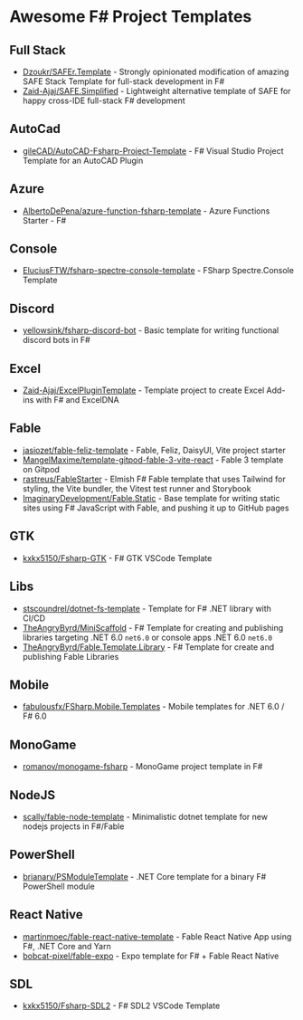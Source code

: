 # Awesome F# Project Templates



## Full Stack

- [Dzoukr/SAFEr.Template](https://github.com/Dzoukr/SAFEr.Template) - Strongly opinionated modification of amazing SAFE Stack Template for full-stack development in F#
- [Zaid-Ajaj/SAFE.Simplified](https://github.com/Zaid-Ajaj/SAFE.Simplified) - Lightweight alternative template of SAFE for happy cross-IDE full-stack F# development

## AutoCad

- [gileCAD/AutoCAD-Fsharp-Project-Template](https://github.com/gileCAD/AutoCAD-Fsharp-Project-Template) - F# Visual Studio Project Template for an AutoCAD Plugin

## Azure

- [AlbertoDePena/azure-function-fsharp-template](https://github.com/AlbertoDePena/azure-function-fsharp-template) - Azure Functions Starter - F#

## Console

- [EluciusFTW/fsharp-spectre-console-template](https://github.com/EluciusFTW/fsharp-spectre-console-template) - FSharp Spectre.Console Template

## Discord

- [yellowsink/fsharp-discord-bot](https://github.com/yellowsink/fsharp-discord-bot) - Basic template for writing functional discord bots in F#

## Excel

- [Zaid-Ajaj/ExcelPluginTemplate](https://github.com/Zaid-Ajaj/ExcelPluginTemplate) - Template project to create Excel Add-ins with F# and ExcelDNA

## Fable

- [jasiozet/fable-feliz-template](https://github.com/jasiozet/fable-feliz-template) - Fable, Feliz, DaisyUI, Vite project starter
- [MangelMaxime/template-gitpod-fable-3-vite-react](https://github.com/MangelMaxime/template-gitpod-fable-3-vite-react) - Fable 3 template on Gitpod
- [rastreus/FableStarter](https://github.com/rastreus/FableStarter) - Elmish F# Fable template that uses Tailwind for styling, the Vite bundler, the Vitest test runner and Storybook
- [ImaginaryDevelopment/Fable.Static](https://github.com/ImaginaryDevelopment/Fable.Static) - Base template for writing static sites using F# JavaScript with Fable, and pushing it up to GitHub pages

## GTK

- [kxkx5150/Fsharp-GTK](https://github.com/kxkx5150/Fsharp-GTK) - F# GTK VSCode Template

## Libs

- [stscoundrel/dotnet-fs-template](https://github.com/stscoundrel/dotnet-fs-template) - Template for F# .NET library with CI/CD
- [TheAngryByrd/MiniScaffold](https://github.com/TheAngryByrd/MiniScaffold) - F# Template for creating and publishing libraries targeting .NET 6.0 `net6.0` or console apps .NET 6.0 `net6.0`
- [TheAngryByrd/Fable.Template.Library](https://github.com/TheAngryByrd/Fable.Template.Library) - F# Template for create and publishing Fable Libraries

## Mobile

- [fabulousfx/FSharp.Mobile.Templates](https://github.com/fabulousfx/FSharp.Mobile.Templates) - Mobile templates for .NET 6.0 / F# 6.0

## MonoGame

- [romanov/monogame-fsharp](https://github.com/romanov/monogame-fsharp) - MonoGame project template in F#

## NodeJS

- [scally/fable-node-template](https://github.com/scally/fable-node-template) - Minimalistic dotnet template for new nodejs projects in F#/Fable

## PowerShell

- [brianary/PSModuleTemplate](https://github.com/brianary/PSModuleTemplate) - .NET Core template for a binary F# PowerShell module

## React Native

- [martinmoec/fable-react-native-template](https://github.com/martinmoec/fable-react-native-template) - Fable React Native App using F#, .NET Core and Yarn
- [bobcat-pixel/fable-expo](https://github.com/bobcat-pixel/fable-expo) - Expo template for F# + Fable React Native

## SDL

- [kxkx5150/Fsharp-SDL2](https://github.com/kxkx5150/Fsharp-SDL2) - F# SDL2 VSCode Template
